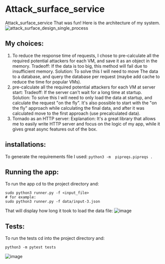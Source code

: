 # Attack_surface_service
Attack_surface_service That was fun!
Here is the architecture of my system.
![attack_surface_design_single_process](https://user-images.githubusercontent.com/35425887/126724467-eae657db-c406-465a-a03c-888948642351.png)

## My choices:
1. To reduce the response time of requests, I chose to pre-calculate all the required potential attackers for each VM, and save it as an object in the memory.
    Tradeoff: If the data is too big, this method will fail due to insufficient memory. 
    Solution: To solve this I will need to move The data to a database, and query the database per request (maybe add cache to reduce the time for popular VMs).
2. pre-calculate all the required potential attackers for each VM at server start:
    Tradeoff: If the server can't wait for a long time at startup. 
    Solution: To solve this I will need to only load the data at startup, and calculate the request "on the fly". It's also possible to start with the "on the fly" approach while calculating the final data, and after it was calculated move to the first approach (use precalculated data).
3. Tornado as an HTTP server:
    Explanation: It's a great library that allows me to easily write HTTP server and focus on the logic of my app, while it gives great async features out of the box. 



## installations:

To generate the requirements file I used:
```python3 -m  pipreqs.pipreqs .```


## Running the app:
To run the app cd to the project directory and:
```
sudo python3 runner.py -f <input_file>
# for example:
sudo python3 runner.py -f data/input-3.json
```
That will display how long it took to load the data file:
![image](https://user-images.githubusercontent.com/35425887/126723466-c587e77f-f259-4eed-b57b-11041aebeb0b.png)


## Tests:
To run the tests cd into the project directory and:
```
python3 -m pytest tests
```
![image](https://user-images.githubusercontent.com/35425887/126723654-06f36a3c-9d88-4503-8d8d-c7a61f8a401b.png)

